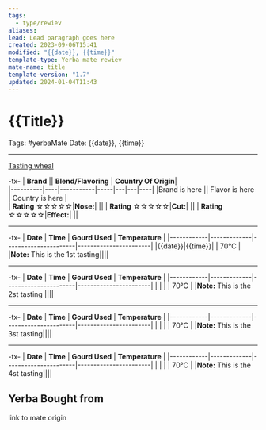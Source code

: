 ```yaml
---
tags:
  - type/rewiev
aliases: 
lead: Lead paragraph goes here
created: 2023-09-06T15:41
modified: "{{date}}, {{time}}"
template-type: Yerba mate rewiev
mate-name: title
template-version: "1.7"
updated: 2024-01-04T11:43
---
```


# {{Title}}

Tags: #yerbaMate
Date: {{date}}, {{time}}

--- 

[Tasting wheal](../Assets/Images/CigarAdvisorTastingWheel.jpg)

-tx-
| **Brand**  || **Blend/Flavoring** | **Country Of Origin**|   
|----------|----|-----------|-----|---|---|----|
|Brand is here ||  Flavor is here |  Country is here |      
| **Rating**  ☆☆☆☆☆|**Nose:**|  ||
| **Rating**  ☆☆☆☆☆|**Cut:**|  ||
| **Rating**  ☆☆☆☆☆|**Effect:**|  ||

---
-tx-
| **Date**   | **Time** | **Gourd Used** | **Temperature** |
|------------|-------------|----------------------|-----------------------|
|{{date}}|{{time}}| | 70°C |
|**Note:** This is the 1st tasting||||

---
-tx-
| **Date**   | **Time** | **Gourd Used** | **Temperature** |
|------------|-------------|----------------------|-----------------------|
| | | | 70°C |
|**Note:** This is the 2st tasting ||||

---
-tx-
| **Date**   | **Time** | **Gourd Used** | **Temperature** |
|------------|-------------|----------------------|-----------------------|
| | | | 70°C |
|**Note:** This is the 3st tasting||||

---
-tx-
| **Date**   | **Time** | **Gourd Used** | **Temperature** |
|------------|-------------|----------------------|-----------------------|
| | | | 70°C |
|**Note:** This is the 4st tasting||||

## Yerba Bought from

link to mate origin 